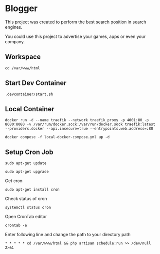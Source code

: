 # Blogger

This project was created to perform the best search position in search engines.

You could use this project to advertise your games, apps or even your company.

## Workspace

```
cd /var/www/html
```

## Start Dev Container

```
.devcontainer/start.sh
```

## Local Container


```
docker run -d --name traefik --network traefik_proxy -p 4001:80 -p 8080:8080 -v /var/run/docker.sock:/var/run/docker.sock traefik:latest --providers.docker --api.insecure=true --entrypoints.web.address=:80
```

```
docker compose -f local-docker-compose.yml up -d
```

## Setup Cron Job

```
sudo apt-get update
```

```
sudo apt-get upgrade
```

Get cron

```
sudo apt-get install cron
```

Check status of cron

```
systemctl status cron
```

Open CronTab editor

```
crontab -e
```

Enter following line and change the path to your directory path

```
* * * * * cd /var/www/html && php artisan schedule:run >> /dev/null 2>&1
```
